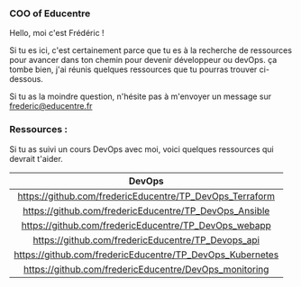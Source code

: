 ### COO of Educentre

Hello, moi c'est Frédéric !

Si tu es ici, c'est certainement parce que tu es à la recherche de ressources pour avancer dans ton chemin pour devenir développeur ou devOps.
ça tombe bien, j'ai réunis quelques ressources que tu pourras trouver ci-dessous.

Si tu as la moindre question, n'hésite pas à m'envoyer un message sur frederic@educentre.fr

### Ressources :

Si tu as suivi un cours DevOps avec moi, voici quelques ressources qui devrait t'aider.

| DevOps |
:---------------:|
| https://github.com/fredericEducentre/TP_DevOps_Terraform |
| https://github.com/fredericEducentre/TP_DevOps_Ansible |
| https://github.com/fredericEducentre/TP_DevOps_webapp |
| https://github.com/fredericEducentre/TP_Devops_api |
| https://github.com/fredericEducentre/TP_DevOps_Kubernetes |
| https://github.com/fredericEducentre/DevOps_monitoring |

